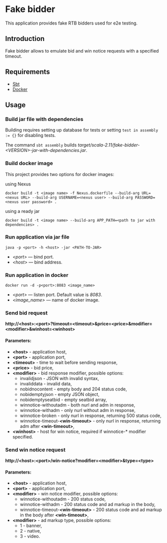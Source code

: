 Fake bidder
===========

This application provides fake RTB bidders used for e2e testing.

Introduction
------------

Fake bidder allows to emulate bid and win notice requests with a specified timeout.

Requirements
------------

* [Sbt](http://www.scala-sbt.org/)
* [Docker](https://www.docker.com/) 

Usage
------

### Build jar file with dependencies

Building requires setting up database for tests or setting `test in assembly := {}` for disabling tests.

The command `sbt assembly` builds *target/scala-2.11/fake-bidder-\<VERSION\>-jar-with-dependencies.jar*.

### Build docker image

This project provides two options for docker images:

using Nexus
    
    docker build -t <image name> -f Nexus.dockerfile --build-arg URL=<nexus URL> --build-arg USERNAME=<nexus user> --build-arg PASSWORD=<nexus user password> .
    
using a ready jar
    
    docker build -t <image name> --build-arg APP_PATH=<path to jar with dependencies> .
    
### Run application via jar file
    
    java -p <port> -h <host> -jar <PATH-TO-JAR>
    
* *\<port\>* &mdash; bind port.
* *\<host\>* &mdash; bind address.

### Run application in docker
    
    docker run -d -p<port>:8083 <image_name>
    
* *\<port\>* &mdash; listen port. Default value is *8083*.
* *\<image_name\>* &mdash; name of docker image.
 
### Send bid request

**http://\<host\>:\<port\>?timeout=\<timeout\>\&price=\<price\>\&modifier=\<modifier\>\&winhost=\<winhost\>**

#### Parameters:

- **\<host\>** - application host,
- **\<port\>** - application port,
- **\<timeout\>** - time to wait before sending response,
- **\<price\>** - bid price,
- **\<modifier\>** - bid response modifier, possible options:
    * invalidjson - JSON with invalid syntax,
    * invaliddata - invalid data,
    * nobidnocontent - empty body and 204 status code,
    * nobidemptyjson - empty JSON object,
    * nobidemptyseatbid - empty seatbid array,
    * winnotice-withoutadm - both nurl and adm in response,
    * winnotice-withadm - only nurl without adm in response,
    * winnotice-broken - only nurl in response, returning 500 status code,
    * winnotice-timeout-**\<win-timeout\>** - only nurl in response, returning adm after **\<win-timeout\>**,
- **\<winhost\>** - host for win notice, required if winnotice-* modifier specified.

### Send win notice request

**http://\<host\>:\<port\>/win-notice?modifier=\<modifier\>\&type=\<type\>**

#### Parameters:

- **\<host\>** - application host,
- **\<port\>** - application port,
- **\<modifier\>** - win notice modifier, possible options:
    * winnotice-withoutadm - 200 status code,
    * winnotice-withadm - 200 status code and ad markup in the body,
    * winnotice-timeout-**\<win-timeout\>** - 200 status code and ad markup in the body after **\<win-timeout\>**,
- **\<modifier\>** - ad markup type, possible options:
    * 1 - banner,
    * 2 - native,
    * 3 - video.

